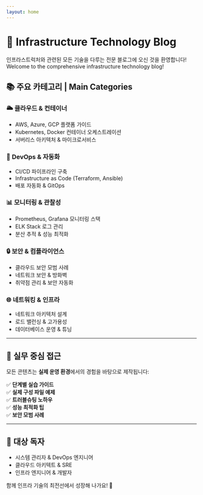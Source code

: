 ```yaml
---
layout: home
---
```


# 🚀 Infrastructure Technology Blog

인프라스트럭처와 관련된 모든 기술을 다루는 전문 블로그에 오신 것을 환영합니다!
Welcome to the comprehensive infrastructure technology blog!

## 📚 주요 카테고리 | Main Categories

### 🌥️ **클라우드 & 컨테이너**
- AWS, Azure, GCP 플랫폼 가이드
- Kubernetes, Docker 컨테이너 오케스트레이션
- 서버리스 아키텍처 & 마이크로서비스

### 🔧 **DevOps & 자동화**  
- CI/CD 파이프라인 구축
- Infrastructure as Code (Terraform, Ansible)
- 배포 자동화 & GitOps

### 📊 **모니터링 & 관찰성**
- Prometheus, Grafana 모니터링 스택
- ELK Stack 로그 관리
- 분산 추적 & 성능 최적화

### 🔒 **보안 & 컴플라이언스**
- 클라우드 보안 모범 사례
- 네트워크 보안 & 방화벽
- 취약점 관리 & 보안 자동화

### 🌐 **네트워킹 & 인프라**
- 네트워크 아키텍처 설계  
- 로드 밸런싱 & 고가용성
- 데이터베이스 운영 & 튜닝

---

## 🎯 **실무 중심 접근**

모든 콘텐츠는 **실제 운영 환경**에서의 경험을 바탕으로 제작됩니다:

✅ **단계별 실습 가이드**  
✅ **실제 구성 파일 예제**  
✅ **트러블슈팅 노하우**  
✅ **성능 최적화 팁**  
✅ **보안 모범 사례**

---

## 👥 **대상 독자**

- 시스템 관리자 & DevOps 엔지니어
- 클라우드 아키텍트 & SRE 
- 인프라 엔지니어 & 개발자

함께 인프라 기술의 최전선에서 성장해 나가요! 🚀